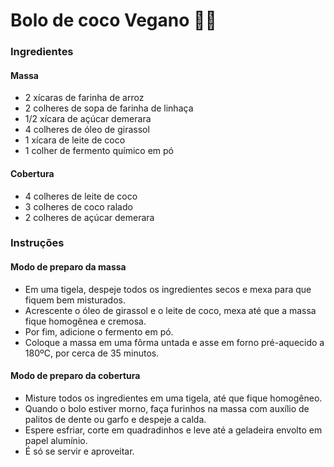 # Bolo de coco Vegano :woman_cook:

### Ingredientes

#### Massa

- 2 xícaras de farinha de arroz
- 2 colheres de sopa de farinha de linhaça
- 1/2 xícara de açúcar demerara
- 4 colheres de óleo de girassol
- 1 xícara de leite de coco
- 1 colher de fermento químico em pó

#### Cobertura

- 4 colheres de leite de coco
- 3 colheres de coco ralado
- 2 colheres de açúcar demerara

### Instruções

#### Modo de preparo da massa

- Em uma tigela, despeje todos os ingredientes secos e mexa para que fiquem bem misturados.
- Acrescente o óleo de girassol e o leite de coco, mexa até que a massa fique homogênea e cremosa.
- Por fim, adicione o fermento em pó.
- Coloque a massa em uma fôrma untada e asse em forno pré-aquecido a 180ºC, por cerca de 35 minutos.

#### Modo de preparo da cobertura

- Misture todos os ingredientes em uma tigela, até que fique homogêneo.
- Quando o bolo estiver morno, faça furinhos na massa com auxílio de palitos de dente ou garfo e despeje a calda.
- Espere esfriar, corte em quadradinhos e leve até a geladeira envolto em papel alumínio.
- É só se servir e aproveitar.